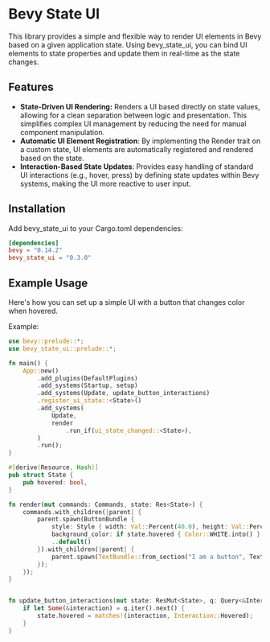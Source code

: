 # Bevy State UI

This library provides a simple and flexible way to render UI elements in Bevy based on a given application state. Using bevy_state_ui, you can bind UI elements to state properties and update them in real-time as the state changes.

## Features

- **State-Driven UI Rendering:** Renders a UI based directly on state values, allowing for a clean separation between logic and presentation. This simplifies complex UI management by reducing the need for manual component manipulation.
- **Automatic UI Element Registration**: By implementing the Render trait on a custom state, UI elements are automatically registered and rendered based on the state.
- **Interaction-Based State Updates**: Provides easy handling of standard UI interactions (e.g., hover, press) by defining state updates within Bevy systems, making the UI more reactive to user input.

## Installation

Add bevy_state_ui to your Cargo.toml dependencies:

~~~toml
[dependencies]
bevy = "0.14.2"
bevy_state_ui = "0.3.0"
~~~

## Example Usage

Here's how you can set up a simple UI with a button that changes color when hovered.

Example:

~~~rust
use bevy::prelude::*;
use bevy_state_ui::prelude::*;

fn main() {
    App::new()
        .add_plugins(DefaultPlugins)
        .add_systems(Startup, setup)
        .add_systems(Update, update_button_interactions)
        .register_ui_state::<State>()
        .add_systems(
            Update,
            render
                .run_if(ui_state_changed::<State>),
        )
        .run();
}

#[derive(Resource, Hash)]
pub struct State {
    pub hovered: bool,
}

fn render(mut commands: Commands, state: Res<State>) {
    commands.with_children(|parent| {
        parent.spawn(ButtonBundle {
            style: Style { width: Val::Percent(40.0), height: Val::Percent(15.0), ..default() },
            background_color: if state.hovered { Color::WHITE.into() } else { Color::BLACK.into() },
            ..default()
        }).with_children(|parent| {
            parent.spawn(TextBundle::from_section("I am a button", TextStyle { font_size: 40.0, ..default() }));
        });
    });
}


fn update_button_interactions(mut state: ResMut<State>, q: Query<&Interaction, (Changed<Interaction>, With<Button>)>) {
    if let Some(&interaction) = q.iter().next() {
        state.hovered = matches!(interaction, Interaction::Hovered);
    }
}
~~~
